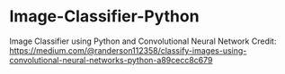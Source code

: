 # Image-Classifier-Python
Image Classifier using Python and Convolutional Neural Network
Credit: https://medium.com/@randerson112358/classify-images-using-convolutional-neural-networks-python-a89cecc8c679
